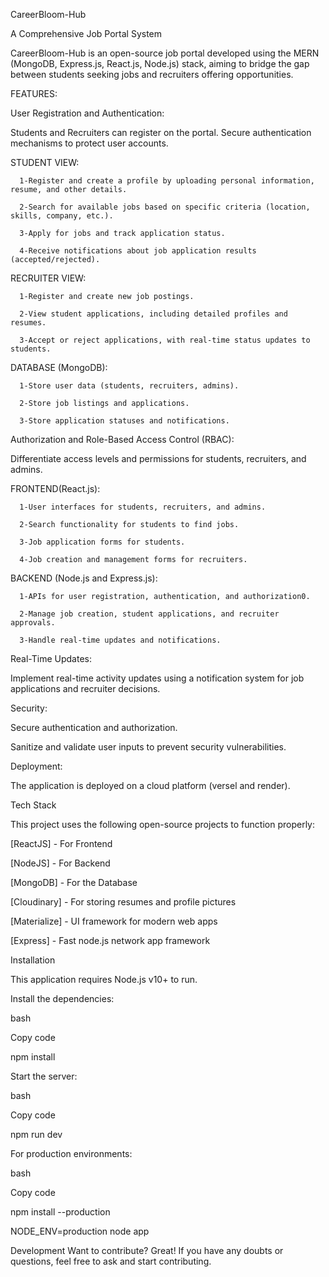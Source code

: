 CareerBloom-Hub

A Comprehensive Job Portal System


CareerBloom-Hub is an open-source job portal developed using the MERN (MongoDB, Express.js, React.js, Node.js) stack, aiming to bridge the gap between students seeking jobs and recruiters offering opportunities.

FEATURES:

User Registration and Authentication:

Students and Recruiters can register on the portal.
Secure authentication mechanisms to protect user accounts.

STUDENT VIEW:

      1-Register and create a profile by uploading personal information, resume, and other details.

      2-Search for available jobs based on specific criteria (location, skills, company, etc.).

      3-Apply for jobs and track application status.

      4-Receive notifications about job application results (accepted/rejected).

RECRUITER VIEW:

      1-Register and create new job postings.

      2-View student applications, including detailed profiles and resumes.

      3-Accept or reject applications, with real-time status updates to students.

DATABASE (MongoDB):

      1-Store user data (students, recruiters, admins).

      2-Store job listings and applications.

      3-Store application statuses and notifications.

Authorization and Role-Based Access Control (RBAC):

Differentiate access levels and permissions for students, recruiters, and admins.

FRONTEND(React.js):

      1-User interfaces for students, recruiters, and admins.

      2-Search functionality for students to find jobs.

      3-Job application forms for students.

      4-Job creation and management forms for recruiters.

BACKEND (Node.js and Express.js):

      1-APIs for user registration, authentication, and authorization0.

      2-Manage job creation, student applications, and recruiter approvals.

      3-Handle real-time updates and notifications.

Real-Time Updates:

Implement real-time activity updates using a notification system for job applications and recruiter decisions.

Security:

Secure authentication and authorization.

Sanitize and validate user inputs to prevent security vulnerabilities.

Deployment:

The application is deployed on a cloud platform (versel and render).

Tech Stack

This project uses the following open-source projects to function properly:

[ReactJS] - For Frontend

[NodeJS] - For Backend

[MongoDB] - For the Database

[Cloudinary] - For storing resumes and profile pictures

[Materialize] - UI framework for modern web apps

[Express] - Fast node.js network app framework

Installation

This application requires Node.js v10+ to run.

Install the dependencies:

bash

Copy code

npm install

Start the server:

bash

Copy code

npm run dev

For production environments:

bash

Copy code

npm install --production

NODE_ENV=production node app

Development
Want to contribute? Great! If you have any doubts or questions, feel free to ask and start contributing.






